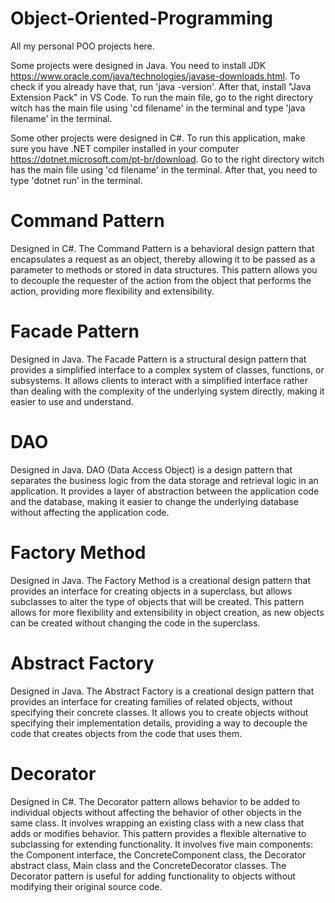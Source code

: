# Object-Oriented-Programming

All my personal POO projects here.

Some projects were designed in Java. You need to install JDK https://www.oracle.com/java/technologies/javase-downloads.html. To check if you already have that, run 'java -version'. After that, install "Java Extension Pack" in VS Code. To run the main file, go to the right directory witch has the main file using 'cd filename' in the terminal and type 'java filename' in the terminal.

Some other projects were designed in C#. To run this application, make sure you have .NET compiler installed in your computer https://dotnet.microsoft.com/pt-br/download. Go to the right directory witch has the main file using 'cd filename' in the terminal. After that, you need to type 'dotnet run' in the terminal.


# Command Pattern
Designed in C#. The Command Pattern is a behavioral design pattern that encapsulates a request as an object, thereby allowing it to be passed as a parameter to methods or stored in data structures. This pattern allows you to decouple the requester of the action from the object that performs the action, providing more flexibility and extensibility.

# Facade Pattern
Designed in Java. The Facade Pattern is a structural design pattern that provides a simplified interface to a complex system of classes, functions, or subsystems. It allows clients to interact with a simplified interface rather than dealing with the complexity of the underlying system directly, making it easier to use and understand.

# DAO
Designed in Java. DAO (Data Access Object) is a design pattern that separates the business logic from the data storage and retrieval logic in an application. It provides a layer of abstraction between the application code and the database, making it easier to change the underlying database without affecting the application code.

# Factory Method
Designed in Java. The Factory Method is a creational design pattern that provides an interface for creating objects in a superclass, but allows subclasses to alter the type of objects that will be created. This pattern allows for more flexibility and extensibility in object creation, as new objects can be created without changing the code in the superclass.

# Abstract Factory
Designed in Java. The Abstract Factory is a creational design pattern that provides an interface for creating families of related objects, without specifying their concrete classes. It allows you to create objects without specifying their implementation details, providing a way to decouple the code that creates objects from the code that uses them.

# Decorator 
Designed in C#. The Decorator pattern allows behavior to be added to individual objects without affecting the behavior of other objects in the same class. It involves wrapping an existing class with a new class that adds or modifies behavior. This pattern provides a flexible alternative to subclassing for extending functionality. It involves five main components: the Component interface, the ConcreteComponent class, the Decorator abstract class, Main class and the ConcreteDecorator classes. The Decorator pattern is useful for adding functionality to objects without modifying their original source code.


